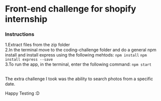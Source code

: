 <h1>Front-end challenge for shopify internship</h1>
<h3>Instructions</h3>

1.Extract files from the zip folder<br/>
2.In the terminal move to the coding-challenge folder and do a general npm install and install express using the following mehtods: `npm install` `npm install express --save`<br/>
3.To run the app, in the terminal, enter the following command: `npm start` <br/><br/>

The extra challenge I took was the ability to search photos from a specific date.

Happy Testing :D
